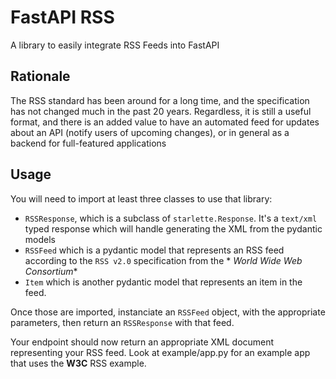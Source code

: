 # FastAPI RSS

A library to easily integrate RSS Feeds into FastAPI

## Rationale

The RSS standard has been around for a long time, and the specification has not
changed much in the past 20 years. Regardless, it is still a useful format, and
there is an added value to have an automated feed for updates about an API
(notify users of upcoming changes), or in general as a backend for full-featured
applications

## Usage

You will need to import at least three classes to use that library:

- `RSSResponse`, which is a subclass of `starlette.Response`. It's a `text/xml` typed response which will handle
  generating the XML from the pydantic models
- `RSSFeed` which is a pydantic model that represents an RSS feed according to the `RSS v2.0` specification from the *
  *World Wide Web Consortium**
- `Item` which is another pydantic model that represents an item in the feed.

Once those are imported, instanciate an `RSSFeed` object, with the appropriate parameters, then return an `RSSResponse`
with that feed.

Your endpoint should now return an appropriate XML document representing your RSS feed.
Look at example/app.py for an example app that uses the **W3C** RSS example.
